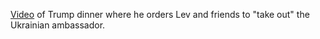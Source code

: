 <a href="https://www.youtube.com/watch?v=Q7sSF4OORzc">Video</a> of Trump dinner where he orders Lev and friends to "take out" the Ukrainian ambassador. 
